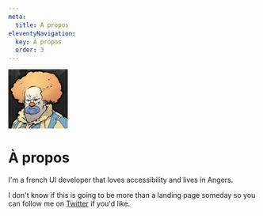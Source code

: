 ```yaml
---
meta:
  title: À propos
eleventyNavigation:
  key: À propos
  order: 3
---
```


<img src="/assets/images/honk.jpg" class="Avatar" alt="Angry clown with ginger hair avatar" width="120" height="120">

# À propos

I'm a french UI developer that loves accessibility and lives in Angers.

I don't know if this is going to be more than a landing page someday so you can follow me on <a href="https://twitter.com/GaetanBt">Twitter</a> if you'd like.
